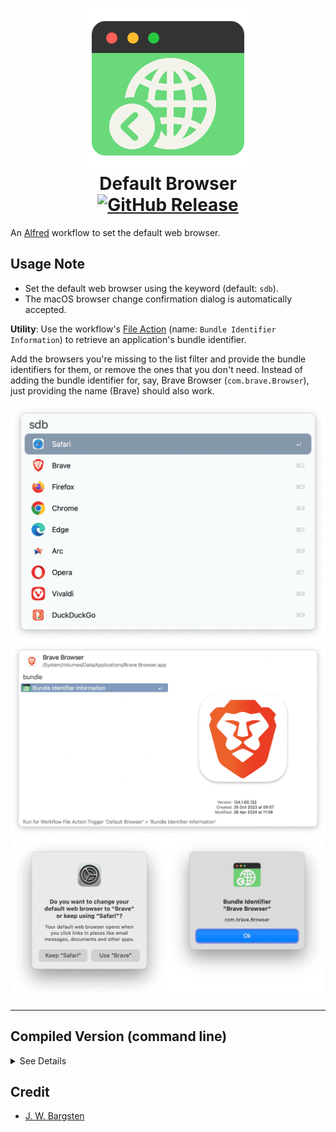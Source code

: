 <h1 align="center">
    <img src="workflow/icon.png"></br>
    Default Browser</br>
    <a href="https://github.com/zeitlings/alfred-set-default-browser/releases"><img src="https://img.shields.io/github/v/release/zeitlings/alfred-set-default-browser.svg" alt="GitHub Release"></a>
</h1>

An [Alfred](https://www.alfredapp.com/) workflow to set the default web browser. 

## Usage Note

- Set the default web browser using the keyword (default: `sdb`).
- The macOS browser change confirmation dialog is automatically accepted.

**Utility**: Use the workflow's [File Action](https://www.alfredapp.com/help/workflows/triggers/file-action/) (name: `Bundle Identifier Information`) to retrieve an application's bundle identifier.

Add the browsers you're missing to the list filter and provide the bundle identifiers for them, or remove the ones that you don't need. Instead of adding the bundle identifier for, say, Brave Browser (`com.brave.Browser`), just providing the name (Brave) should also work. 

<img src="workflow/Images/sdb1.png" width="630px">
<img src="workflow/Images/sdb2.png" width="630px">
<img src="workflow/Images/sdb3.png" width="630px">

---

## Compiled Version (command line)

<details>

  <summary>See Details</summary>


The executable can be used to change the default browser from the command line: `./set_default_browser tor`


### Recompile

In your terminal:

```
mkdir set-default-browser
cd set-default-browser
swift package init --type executable
```

This will generate the following structure for you:  
```
.
├── Package.swift
├── README.md
├── Sources
│   └── set_default_browser
│       └── set_default_browser.swift
└── Tests
    └── set_default_browserTests
        └── set_default_browserTests.swift
```

Replace the contents of `set_default_browser.swift` with [the contents of the included main.swift](https://github.com/zeitlings/alfred-set-default-browser/blob/main/main.swift).  
Replace the contents of `Package.swift` with [the contents of the included Package.swift](https://github.com/zeitlings/alfred-set-default-browser/blob/main/Package.swift)

In your terminal, run:

```
swift build -c release
```

The executable is located in `.build/release/` (hidden folder) and is called `set_default_browser`. `release` is a symbolic link and, in my case, the path reads: `/.build/arm64-apple-macosx/release/set_default_browser`. Depending on your system, this might differ.

Copy the executable and replace the version that comes with the workflow.

 __Some Popular Browsers__
 
```
 Name			| Bundle Identifier
--------------------------------------------
Safari			| com.apple.Safari
Google Chrome		| com.google.Chrome
Firefox			| org.mozilla.firefox
Opera			| com.operasoftware.Opera
Brave Browser		| com.brave.Browser
Tor Browser		| org.torproject.torbrowser
Microsoft Edge		| com.microsoft.edgemac
Vivaldi			| com.vivaldi.Vivaldi
```


</details>



## Credit

- [J. W. Bargsten](https://bargsten.org/wissen/publish-swift-app-via-homebrew/#lab-section-1)
